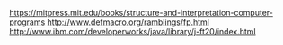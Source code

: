 https://mitpress.mit.edu/books/structure-and-interpretation-computer-programs
http://www.defmacro.org/ramblings/fp.html
http://www.ibm.com/developerworks/java/library/j-ft20/index.html
